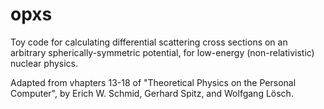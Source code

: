 # opxs
Toy code for calculating differential scattering cross sections on an arbitrary spherically-symmetric potential, for low-energy (non-relativistic) nuclear physics.

Adapted from vhapters 13-18 of "Theoretical Physics on the Personal Computer", by Erich W. Schmid, Gerhard Spitz, and Wolfgang Lösch.
